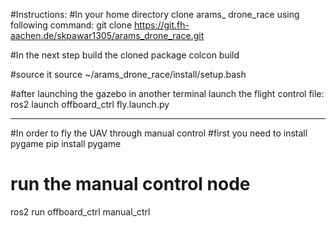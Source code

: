 #Instructions:
#In your home directory clone arams_ drone_race using following command:
git clone https://git.fh-aachen.de/skpawar1305/arams_drone_race.git

#In the next step build the cloned package
colcon build

#source it 
source ~/arams_drone_race/install/setup.bash

#after launching the gazebo in another terminal launch the flight control file:
ros2 launch offboard_ctrl fly.launch.py 


----------------------------------------------------------------------------------------------------------
#In order to fly the UAV through manual control
#first you need to install pygame 
pip install pygame

# run the manual control node
ros2 run offboard_ctrl manual_ctrl
